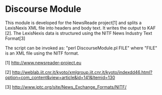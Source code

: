 Discourse Module 
==================

This module is developed for the NewsReade project[1] and splits a LexisNexis XML file into headers and body text. It writes the output to KAF [2]. The LexisNexis data is structured using the NITF News Industry Text Format[3]  

The script can be invoked as: "perl DiscourseModule.pl FILE" where "FILE" is an XML file using the NITF format. 

[1] http://www.newsreader-project.eu 

[2] http://weblab.iit.cnr.it/kyoto/xmlgroup.iit.cnr.it/kyoto/indexdd46.html?option=com_content&view=article&id=141&Itemid=130

[3] http://www.iptc.org/site/News_Exchange_Formats/NITF/

